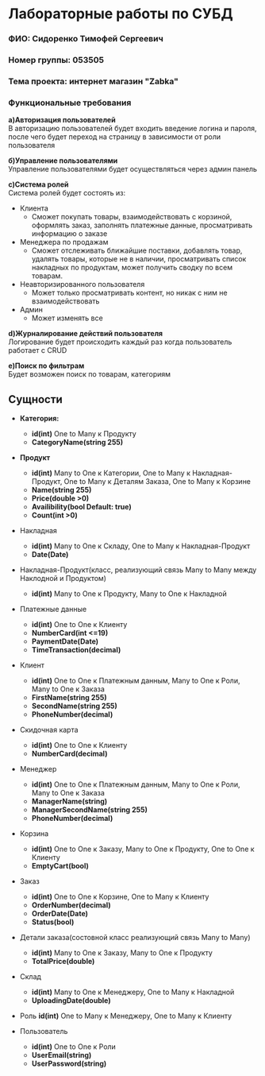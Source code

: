 # Лабораторные работы по СУБД
### ФИО: Сидоренко Тимофей Сергеевич
### Номер группы: 053505

### Тема проекта: интернет магазин "Zabka"

### Функциональные требования

**а)Авторизация пользователей**  
В авторизацию пользователей будет входить введение логина и пароля, после чего будет переход на страницу в зависимости от роли пользователя  

**б)Управление пользователями**  
Управление пользователями будет осуществляться через админ панель

**с)Система ролей**  
Система ролей будет состоять из:  
* Клиента  
    * Сможет покупать товары, взаимодействовать с корзиной, оформлять заказ, заполнять платежные данные, просматривать информацию о заказе  
* Менеджера по продажам  
    * Сможет отслеживать ближайшие поставки, добавлять товар, удалять товары, которые не в наличии, просматривать список накладных по продуктам, может получить сводку по всем товарам.   
* Неавторизированного пользователя  
    * Может только просматривать контент, но никак с ним не взаимодействовать  
* Админ  
    * Может изменять все  
  
**d)Журналирование  действий пользователя**  
Логирование будет происходить каждый раз когда пользователь работает с CRUD  

**e)Поиск по фильтрам**   
Будет возможен поиск по товарам, категориям


## Сущности  

* **Категория:**  
    *  **id(int)** One to Many к Продукту  
    *  **CategoryName(string 255)**   

* **Продукт**
    * **id(int)** Many to One к Категории, One to Many к Накладная-Продукт, One to Many к Деталям Заказа, One to Many к Корзине
    * **Name(string 255)**
    * **Price(double >0)**
    * **Availibility(bool Default: true)**
    * **Count(int >0)**
* Накладная
    * **id(int)** Many to One к Складу, One to Many к Накладная-Продукт
    * **Date(Date)**
* Накладная-Продукт(класс, реализующий связь Many to Many между Наклодной и Продуктом)  
    * **id(int)** Many to One к Продукту, Many to One к Накладной
* Платежные данные 
    * **id(int)** One to One к Клиенту
    * **NumberCard(int <=19)**
    * **PaymentDate(Date)**
    * **TimeTransaction(decimal)**
* Клиент
    * **id(int)** One to One к Платежным данным,  Many to One к Роли, Many to One к Заказа
    * **FirstName(string 255)**
    * **SecondName(string 255)**
    * **PhoneNumber(decimal)** 
* Скидочная карта 
    * **id(int)** One to One к Клиенту
    * **NumberCard(decimal)**
* Менеджер
    * **id(int)** One to One к Платежным данным,  Many to One к Роли, Many to One к Заказа
    * **ManagerName(string)**
    * **ManagerSecondName(string 255)**
    * **PhoneNumber(decimal)** 
* Корзина 
    * **id(int)** One to One к Заказу, Many to One к Продукту, One to One к Клиенту
    * **EmptyCart(bool)**
* Заказ
    * **id(int)** One to One к Корзине, One to Many к Клиенту
    * **OrderNumber(decimal)**
    * **OrderDate(Date)**
    * **Status(bool)** 
* Детали заказа(состовной класс реализующий связь Many to Many) 
    * **id(int)** Many to One к Заказу, Many to One к Продукту
    * **TotalPrice(double)**
* Склад
    * **id(int)** Many to One к Менеджеру, One to Many к Накладной
    * **UploadingDate(double)**
* Роль 
    **id(int)** One to Many к Менеджеру, One to Many к Клиенту  
* Пользователь 
    * **id(int)** One to One к Роли
    * **UserEmail(string)**
    * **UserPassword(string)**

    
